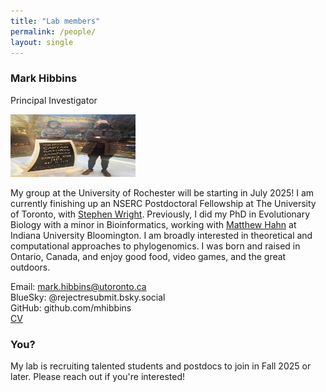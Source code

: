 ```yaml
---
title: "Lab members"
permalink: /people/
layout: single
---
```


### Mark Hibbins 
Principal Investigator

<img src="../images/me.jpg" width="200" height="100">

My group at the University of Rochester will be starting in July 2025!
I am currently finishing up an NSERC Postdoctoral Fellowship at 
The University of Toronto, with [Stephen Wright](https://wright.eeb.utoronto.ca/). Previously, I did my
PhD in Evolutionary Biology with a minor in Bioinformatics, working with [Matthew Hahn](https://hahnlab.sitehost.iu.edu/) 
at Indiana University Bloomington. I am broadly interested in theoretical and computational
approaches to phylogenomics. I was born and raised in Ontario, Canada, and enjoy good food,
video games, and the great outdoors.

Email: mark.hibbins@utoronto.ca<br /> 
BlueSky: @rejectresubmit.bsky.social<br />
GitHub: github.com/mhibbins<br />
[CV](../CV.pdf)
 
### You? 

My lab is recruiting talented students and postdocs to join in Fall 2025 or later. Please 
reach out if you're interested!
